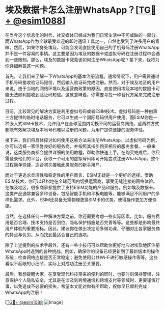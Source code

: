 # 埃及数据卡怎么注册WhatsApp？[[TG💪+ @esim1088](https://t.me/s/esim1088)]

在当今这个信息化的时代，社交媒体已经成为我们日常生活中不可或缺的一部分。而WhatsApp作为全球最受欢迎的即时通讯工具之一，自然也受到了许多用户的青睐。然而，如果你身处埃及，可能会发现直接使用自己的手机号码注册WhatsApp并不是一件容易的事情。这主要是因为埃及的数据卡或虚拟号码在注册过程中会遇到一些限制。那么，埃及的数据卡究竟该如何注册WhatsApp呢？接下来，我将为你详细解答这一问题。

首先，让我们来了解一下WhatsApp的基本注册流程。通常情况下，用户需要通过手机号码接收验证码短信，然后输入验证码完成注册。然而，对于埃及地区的用户来说，由于当地的网络环境以及运营商政策的原因，直接使用埃及本地的数据卡可能无法顺利接收到验证码短信。这就意味着，你需要寻找一种替代方案来完成注册过程。

目前，比较常见的解决方案是利用虚拟号码或者ESIM技术。虚拟号码是一种由第三方提供的临时电话服务，它可以生成一个国际号码供用户使用。而ESIM则是一种嵌入式SIM卡技术，允许用户在全球范围内切换不同的运营商网络。这两种方式都能有效解决埃及本地号码难以注册的问题，为用户提供便捷的服务体验。

接下来，我们将具体探讨如何使用这些方法来注册WhatsApp。以虚拟号码为例，你可以选择一家信誉良好的服务商，并按照其指引购买相应的服务套餐。一般来说，这类服务商都会提供详细的使用教程，帮助你快速上手。在购买完成后，你只需登录他们的平台，获取一个可用的虚拟号码即可开始尝试注册WhatsApp。整个过程简单快捷，适合初次接触此类服务的新手用户。

而对于更追求灵活性和稳定性的用户而言，ESIM无疑是一个更好的选择。借助ESIM技术，你可以轻松地在全球范围内切换运营商，享受无缝连接的网络体验。在埃及地区，很多商家都提供了支持ESIM功能的产品和服务，例如埃及数据卡。这类产品通常兼容多种设备，包括智能手机和平板电脑等，能够满足不同用户的多样化需求。此外，ESIM还具备无需物理更换SIM卡的优势，使得操作更加方便快捷。

当然，在选择任何一种解决方案之前，你还需要考虑一些实际因素。比如，服务费用是否合理、技术支持是否到位、隐私保护措施是否完善等等。这些都是影响最终用户体验的重要指标。因此，建议你在做出决定前多做功课，仔细对比各家服务商的特点与优劣，从而找到最适合自己的选项。

除了上述提到的技术手段外，还有一些小技巧可以帮助你更好地应对埃及地区注册WhatsApp时遇到的各种挑战。例如，确保你的设备已经更新到了最新版本的操作系统；检查网络连接是否正常稳定；避免使用公共Wi-Fi进行敏感操作等等。这些看似不起眼的小细节，实际上对成功注册至关重要。

最后，我想提醒大家，在享受现代科技带来的便利的同时，也要时刻保持警惕，注意保护个人隐私安全。尤其是在涉及到跨境通信和跨境支付等领域时，更要谨慎行事，以免造成不必要的损失。希望本文能对你有所帮助，祝你早日顺利完成WhatsApp的注册！

[[TG💪+ @esim1088](https://t.me/s/esim1088) ![Image](https://i.postimg.cc/4NQfJmqS/Snipaste-2025-05-13-00-14-12.png)]